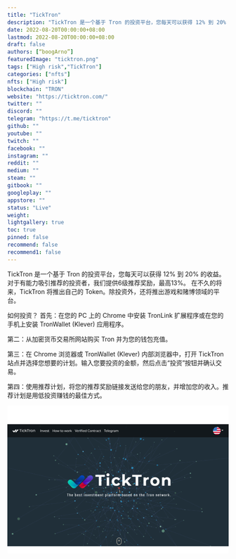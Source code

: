 ```yaml
---
title: "TickTron"
description: "TickTron 是一个基于 Tron 的投资平台，您每天可以获得 12% 到 20% 的收益。"
date: 2022-08-20T00:00:00+08:00
lastmod: 2022-08-20T00:00:00+08:00
draft: false
authors: [“boogArno”]
featuredImage: "ticktron.png"
tags: ["High risk","TickTron"]
categories: ["nfts"]
nfts: ["High risk"]
blockchain: "TRON"
website: "https://ticktron.com/"
twitter: ""
discord: ""
telegram: "https://t.me/ticktron"
github: ""
youtube: ""
twitch: ""
facebook: ""
instagram: ""
reddit: ""
medium: ""
steam: ""
gitbook: ""
googleplay: ""
appstore: ""
status: "Live"
weight: 
lightgallery: true
toc: true
pinned: false
recommend: false
recommend1: false
---
```

TickTron 是一个基于 Tron 的投资平台，您每天可以获得 12% 到 20% 的收益。
对于有能力吸引推荐的投资者，我们提供6级推荐奖励，最高13%。
在不久的将来，TickTron 将推出自己的 Token。除投资外，还将推出游戏和赌博领域的平台。

如何投资？
首先：在您的 PC 上的 Chrome 中安装 TronLink 扩展程序或在您的手机上安装 TronWallet (Klever) 应用程序。

第二：从加密货币交易所网站购买 Tron 并为您的钱包充值。

第三：在 Chrome 浏览器或 TronWallet (Klever) 内部浏览器中，打开 TickTron 站点并选择您想要的计划。输入您要投资的金额，然后点击“投资”按钮并确认交易。

第四：使用推荐计划，将您的推荐奖励链接发送给您的朋友，并增加您的收入。推荐计划是用低投资赚钱的最佳方式。

![ticktron-dapp-high-risk-tron-image1_7e71dce546c554b821a37aa121637e0f](ticktron-dapp-high-risk-tron-image1_7e71dce546c554b821a37aa121637e0f.png)
